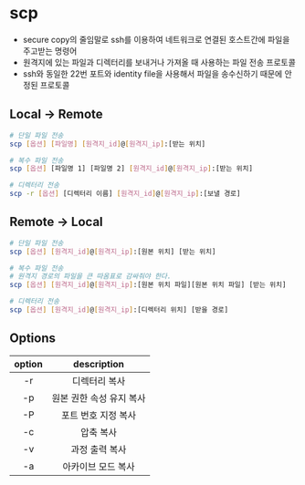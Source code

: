 # scp

- secure copy의 줄임말로 ssh를 이용하여 네트워크로 연결된 호스트간에 파일을 주고받는 명령어
- 원격지에 있는 파일과 디렉터리를 보내거나 가져올 때 사용하는 파일 전송 프로토콜
- ssh와 동일한 22번 포트와 identity file을 사용해서 파일을 송수신하기 때문에 안정된 프로토콜

## Local -> Remote

```sh
# 단일 파일 전송
scp [옵션] [파일명] [원격지_id]@[원격지_ip]:[받는 위치]

# 복수 파일 전송
scp [옵션] [파일명 1] [파일명 2] [원격지_id]@[원격지_ip]:[받는 위치]

# 디렉터리 전송
scp -r [옵션] [디렉터리 이름] [원격지_id]@[원격지_ip]:[보낼 경로]
```

## Remote -> Local

```sh
# 단일 파일 전송
scp [옵션] [원격지_id]@[원격지_ip]:[원본 위치] [받는 위치]

# 복수 파일 전송
# 원격지 경로의 파일을 큰 따옴표로 감싸줘야 한다.
scp [옵션] [원격지_id]@[원격지_ip]:[원본 위치 파일][원본 위치 파일] [받는 위치]

# 디렉터리 전송
scp [옵션] [원격지_id]@[원격지_ip]:[디렉터리 위치] [받을 경로]
```

## Options

| option |       description        |
| :----: | :----------------------: |
|   -r   |      디렉터리 복사       |
|   -p   | 원본 권한 속성 유지 복사 |
|   -P   |   포트 번호 지정 복사    |
|   -c   |        압축 복사         |
|   -v   |      과정 출력 복사      |
|   -a   |    아카이브 모드 복사    |
